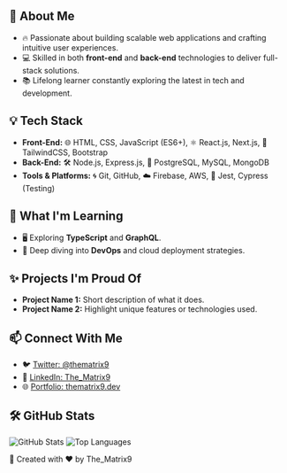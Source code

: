 

  <section>
    <h2>🚀 About Me</h2>
    <ul>
      <li>🔥 Passionate about building scalable web applications and crafting intuitive user experiences.</li>
      <li>💻 Skilled in both <strong>front-end</strong> and <strong>back-end</strong> technologies to deliver full-stack solutions.</li>
      <li>📚 Lifelong learner constantly exploring the latest in tech and development.</li>
    </ul>
  </section>

  <section>
    <h2>💡 Tech Stack</h2>
    <ul>
      <li><strong>Front-End:</strong> 🌐 HTML, CSS, JavaScript (ES6+), ⚛️ React.js, Next.js, 🎨 TailwindCSS, Bootstrap</li>
      <li><strong>Back-End:</strong> 🛠️ Node.js, Express.js, 🐘 PostgreSQL, MySQL, MongoDB</li>
      <li><strong>Tools & Platforms:</strong> 🌀 Git, GitHub, ☁️ Firebase, AWS, 🧪 Jest, Cypress (Testing)</li>
    </ul>
  </section>

  <section>
    <h2>🌱 What I'm Learning</h2>
    <ul>
      <li>🖥️ Exploring <strong>TypeScript</strong> and <strong>GraphQL</strong>.</li>
      <li>🌌 Deep diving into <strong>DevOps</strong> and cloud deployment strategies.</li>
    </ul>
  </section>

  <section>
    <h2>✨ Projects I'm Proud Of</h2>
    <ul>
      <li><strong>Project Name 1:</strong> Short description of what it does.</li>
      <li><strong>Project Name 2:</strong> Highlight unique features or technologies used.</li>
    </ul>
  </section>

  <section>
    <h2>📫 Connect With Me</h2>
    <ul>
      <li>🐦 <a href="#">Twitter: @thematrix9</a></li>
      <li>💼 <a href="#">LinkedIn: The_Matrix9</a></li>
      <li>🌐 <a href="#">Portfolio: thematrix9.dev</a></li>
    </ul>
  </section>

  <section class="stats">
    <h2>🛠️ GitHub Stats</h2>
    <img src="https://github-readme-stats.vercel.app/api?username=the-matrix9&show_icons=true&theme=radical" alt="GitHub Stats">
    <img src="https://github-readme-stats.vercel.app/api/top-langs/?username=the-matrix9&layout=compact&theme=radical" alt="Top Languages">
  </section>

  <footer>
    <p>🌟 Created with ❤️ by The_Matrix9</p>
  </footer>
</body>
</html>
